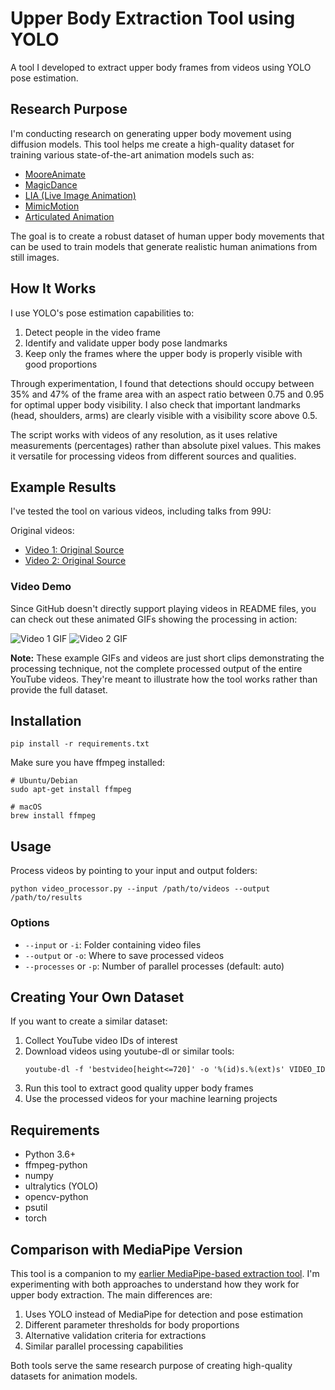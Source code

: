 # Upper Body Extraction Tool using YOLO

A tool I developed to extract upper body frames from videos using YOLO pose estimation.

## Research Purpose

I'm conducting research on generating upper body movement using diffusion models. This tool helps me create a high-quality dataset for training various state-of-the-art animation models such as:

- [MooreAnimate](https://github.com/snap-research/articulated-animation)
- [MagicDance](https://boese0601.github.io/magicdance/)
- [LIA (Live Image Animation)](https://wyhsirius.github.io/LIA-project/)
- [MimicMotion](https://tencent.github.io/MimicMotion/)
- [Articulated Animation](https://snap-research.github.io/articulated-animation/)

The goal is to create a robust dataset of human upper body movements that can be used to train models that generate realistic human animations from still images.

## How It Works

I use YOLO's pose estimation capabilities to:
1. Detect people in the video frame
2. Identify and validate upper body pose landmarks
3. Keep only the frames where the upper body is properly visible with good proportions

Through experimentation, I found that detections should occupy between 35% and 47% of the frame area with an aspect ratio between 0.75 and 0.95 for optimal upper body visibility. I also check that important landmarks (head, shoulders, arms) are clearly visible with a visibility score above 0.5.

The script works with videos of any resolution, as it uses relative measurements (percentages) rather than absolute pixel values. This makes it versatile for processing videos from different sources and qualities.

## Example Results

I've tested the tool on various videos, including talks from 99U:

Original videos:
- [Video 1: Original Source](https://www.youtube.com/watch?v=ayQeYjSVd3Y&ab_channel=99U)
- [Video 2: Original Source](https://www.youtube.com/watch?v=R75AfAjsTiQ&ab_channel=99U)

### Video Demo

Since GitHub doesn't directly support playing videos in README files, you can check out these animated GIFs showing the processing in action:

![Video 1 GIF](/upperbody_extraction_yolo/GIFs/video1_yolo.gif)
![Video 2 GIF](/upperbody_extraction_yolo/GIFs/video2_yolo.gif)

**Note:** These example GIFs and videos are just short clips demonstrating the processing technique, not the complete processed output of the entire YouTube videos. They're meant to illustrate how the tool works rather than provide the full dataset.

## Installation

```
pip install -r requirements.txt
```

Make sure you have ffmpeg installed:
```
# Ubuntu/Debian
sudo apt-get install ffmpeg

# macOS
brew install ffmpeg
```

## Usage

Process videos by pointing to your input and output folders:

```
python video_processor.py --input /path/to/videos --output /path/to/results
```

### Options

- `--input` or `-i`: Folder containing video files
- `--output` or `-o`: Where to save processed videos
- `--processes` or `-p`: Number of parallel processes (default: auto)

## Creating Your Own Dataset

If you want to create a similar dataset:

1. Collect YouTube video IDs of interest
2. Download videos using youtube-dl or similar tools:
   ```
   youtube-dl -f 'bestvideo[height<=720]' -o '%(id)s.%(ext)s' VIDEO_ID
   ```
3. Run this tool to extract good quality upper body frames
4. Use the processed videos for your machine learning projects

## Requirements

- Python 3.6+
- ffmpeg-python
- numpy
- ultralytics (YOLO)
- opencv-python
- psutil
- torch

## Comparison with MediaPipe Version

This tool is a companion to my [earlier MediaPipe-based extraction tool](https://github.com/yourusername/upperbody_extraction_mediapipe). I'm experimenting with both approaches to understand how they work for upper body extraction. The main differences are:

1. Uses YOLO instead of MediaPipe for detection and pose estimation
2. Different parameter thresholds for body proportions
3. Alternative validation criteria for extractions
4. Similar parallel processing capabilities

Both tools serve the same research purpose of creating high-quality datasets for animation models.